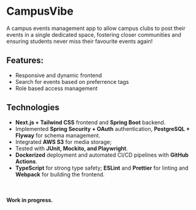 # CampusVibe
A campus events management app to allow campus clubs to post their events in a single dedicated space, fostering closer communities and ensuring students never miss their favourite events again!

## Features:
- Responsive and dynamic frontend
- Search for events based on preferrence tags
- Role based access management

## Technologies
- <b>Next.js + Tailwind CSS</b> frontend and <b>Spring Boot</b> backend.
- Implemented <b>Spring Security + OAuth</b> authentication, <b>PostgreSQL + Flyway</b> for schema management.
- Integrated <b>AWS S3</b> for media storage;
- Tested with <b>JUnit, Mockito, and Playwright</b>.
- <b>Dockerized</b> deployment and automated CI/CD pipelines with <b>GitHub Actions</b>.
- <b>TypeScript</b> for strong type safety; <b>ESLint</b> and <b>Prettier</b> for linting and <b>Webpack</b> for building the frontend.

&nbsp;

####  Work in progress.
